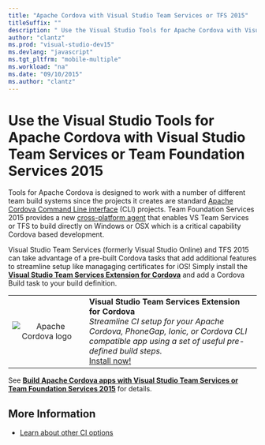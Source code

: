 ```yaml
--- 
title: "Apache Cordova with Visual Studio Team Services or TFS 2015"
titleSuffix: ""
description: " Use the Visual Studio Tools for Apache Cordova with Visual Studio Team Services or Team Foundation Services 2015"
author: "clantz"
ms.prod: "visual-studio-dev15"
ms.devlang: "javascript"
ms.tgt_pltfrm: "mobile-multiple"
ms.workload: "na"
ms.date: "09/10/2015"
ms.author: "clantz"
--- 
```


# Use the Visual Studio Tools for Apache Cordova with Visual Studio Team Services or Team Foundation Services 2015
Tools for Apache Cordova is designed to work with a number of different team build systems since the projects it creates are standard [Apache Cordova Command Line interface](https://go.microsoft.com/fwlink/?LinkID=533773) (CLI) projects. Team Foundation Services 2015 provides a new [cross-platform agent](https://go.microsoft.com/fwlink/?LinkID=533789) that enables VS Team Services or TFS to build directly on Windows or OSX which is a critical capability Cordova based development.

Visual Studio Team Services (formerly Visual Studio Online) and TFS 2015 can take advantage of a pre-built Cordova tasks that add additional features to streamline setup like managaging certificates for iOS! Simply install the **[Visual Studio Team Services Extension for Cordova](https://go.microsoft.com/fwlink/?LinkID=691188)** and add a Cordova Build task to your build definition.


<table style="width: 100%; border-style: none;"><tr>
<td style="width: 140px; text-align: center;"><img src="https://raw.githubusercontent.com/Microsoft/vsts-cordova-tasks/master/docs/media/misc/cordova_logo_white_purple.png" alt="Apache Cordova logo" /></td>
<td><strong>Visual Studio Team Services Extension for Cordova</strong><br />
<i>Streamline CI setup for your Apache Cordova, PhoneGap, Ionic, or Cordova CLI compatible app using a set of useful pre-defined build steps.</i><br />
<a href="https://go.microsoft.com/fwlink/?LinkID=691188">Install now!</a>
</td>
</tr></table>


See **[Build Apache Cordova apps with Visual Studio Team Services or Team Foundation Services 2015](https://go.microsoft.com/fwlink/?LinkID=691186)** for details.

## More Information
* [Learn about other CI options](ci-guide.md)
